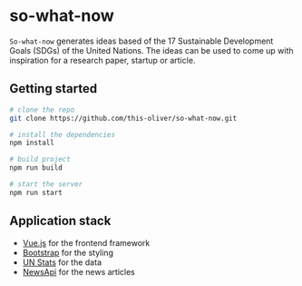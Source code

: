# so-what-now

`So-what-now` generates ideas based of the 17 Sustainable Development Goals (SDGs) of the United Nations. The ideas can be used to come up with inspiration for a research paper, startup or article.

## Getting started

```bash
# clone the repo
git clone https://github.com/this-oliver/so-what-now.git

# install the dependencies
npm install

# build project
npm run build

# start the server
npm run start
```

## Application stack

- [Vue.js](https://vuejs.org/) for the frontend framework
- [Bootstrap](https://getbootstrap.com/) for the styling
- [UN Stats](https://unstats.un.org/sdgapi/v1) for the data
- [NewsApi](https://newsapi.org) for the news articles
